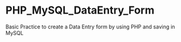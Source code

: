 # PHP_MySQL_DataEntry_Form
Basic Practice to create a Data Entry form by using PHP and saving in MySQL
